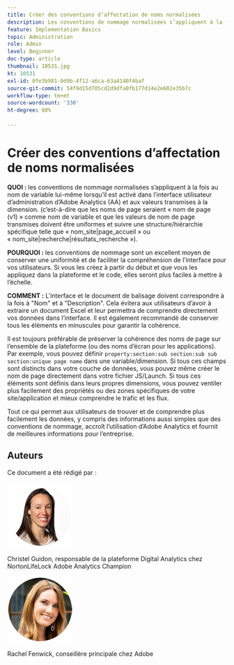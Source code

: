 ```yaml
---
title: Créer des conventions d’affectation de noms normalisées
description: Les conventions de nommage normalisées s’appliquent à la fois au nom de variable lui-même lorsqu’il est activé dans l’interface utilisateur d’administration d’AA et aux valeurs transmises à la dimension.
feature: Implementation Basics
topic: Administration
role: Admin
level: Beginner
doc-type: article
thumbnail: 10531.jpg
kt: 10531
exl-id: 0fe3b981-0d9b-4f12-a6ca-63a4140f4baf
source-git-commit: 54f9d15d705cd2d9dfa0fb177d14e2e602e35b7c
workflow-type: tm+mt
source-wordcount: '330'
ht-degree: 80%

---
```


# Créer des conventions d’affectation de noms normalisées

**QUOI :** les conventions de nommage normalisées s’appliquent à la fois au nom de variable lui-même lorsqu’il est activé dans l’interface utilisateur d’administration d’Adobe Analytics (AA) et aux valeurs transmises à la dimension. (c’est-à-dire que les noms de page seraient « nom de page (v1) » comme nom de variable et que les valeurs de nom de page transmises doivent être uniformes et suivre une structure/hiérarchie spécifique telle que « nom_site|page_accueil » ou « nom_site|recherche|résultats_recherche »).

**POURQUOI :** les conventions de nommage sont un excellent moyen de conserver une uniformité et de faciliter la compréhension de l’interface pour vos utilisateurs. Si vous les créez à partir du début et que vous les appliquez dans la plateforme et le code, elles seront plus faciles à mettre à l’échelle.

**COMMENT :** L’interface et le document de balisage doivent correspondre à la fois à &quot;Nom&quot; et à &quot;Description&quot;. Cela évitera aux utilisateurs d’avoir à extraire un document Excel et leur permettra de comprendre directement vos données dans l’interface. Il est également recommandé de conserver tous les éléments en minuscules pour garantir la cohérence.

Il est toujours préférable de préserver la cohérence des noms de page sur l’ensemble de la plateforme (ou des noms d’écran pour les applications). Par exemple, vous pouvez définir `property:section:sub section:sub sub section:unique page name` dans une variable/dimension. Si tous ces champs sont distincts dans votre couche de données, vous pouvez même créer le nom de page directement dans votre fichier JS/Launch. Si tous ces éléments sont définis dans leurs propres dimensions, vous pouvez ventiler plus facilement des propriétés ou des zones spécifiques de votre site/application et mieux comprendre le trafic et les flux.

Tout ce qui permet aux utilisateurs de trouver et de comprendre plus facilement les données, y compris des informations aussi simples que des conventions de nommage, accroît l’utilisation d’Adobe Analytics et fournit de meilleures informations pour l’entreprise.

## Auteurs

Ce document a été rédigé par :

![Christel Guidon](assets/Christel-Headshot-150.png)

Christel Guidon, responsable de la plateforme Digital Analytics chez NortonLifeLock
Adobe Analytics Champion

![Rachel Fenwick](assets/Rachel-Fenwick-150.png)

Rachel Fenwick, conseillère principale chez Adobe

